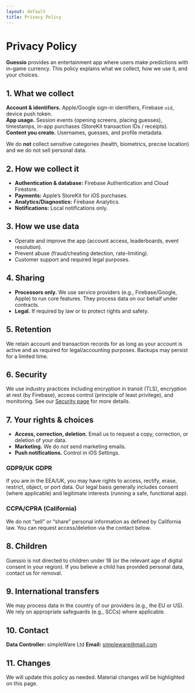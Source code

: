 ```yaml
---
layout: default
title: Privacy Policy
---
```


# Privacy Policy

**Guessio** provides an entertainment app where users make predictions with in-game currency. This policy explains what we collect, how we use it, and your choices.

## 1. What we collect
**Account & identifiers.** Apple/Google sign-in identifiers, Firebase `uid`, device push token.  
**App usage.** Session events (opening screens, placing guesses), timestamps, in-app purchases (StoreKit transaction IDs / receipts).  
**Content you create.** Usernames, guesses, and profile metadata.  

We do **not** collect sensitive categories (health, biometrics, precise location) and we do not sell personal data.

## 2. How we collect it
- **Authentication & database:** Firebase Authentication and Cloud Firestore.
- **Payments:** Apple’s StoreKit for iOS purchases.
- **Analytics/Diagnostics:** Firebase Analytics.
- **Notifications:** Local notifications only.

## 3. How we use data
- Operate and improve the app (account access, leaderboards, event resolution).
- Prevent abuse (fraud/cheating detection, rate-limiting).
- Customer support and required legal purposes.

## 4. Sharing
- **Processors only.** We use service providers (e.g., Firebase/Google, Apple) to run core features. They process data on our behalf under contracts.  
- **Legal.** If required by law or to protect rights and safety.

## 5. Retention
We retain account and transaction records for as long as your account is active and as required for legal/accounting purposes. Backups may persist for a limited time.

## 6. Security
We use industry practices including encryption in transit (TLS), encryption at rest (by Firebase), access control (principle of least privilege), and monitoring. See our [Security page](guessio-site/security) for more details.

## 7. Your rights & choices
- **Access, correction, deletion.** Email us to request a copy, correction, or deletion of your data.  
- **Marketing.** We do not send marketing emails.  
- **Push notifications.** Control in iOS Settings.  

### GDPR/UK GDPR
If you are in the EEA/UK, you may have rights to access, rectify, erase, restrict, object, or port data. Our legal basis generally includes consent (where applicable) and legitimate interests (running a safe, functional app).

### CCPA/CPRA (California)
We do not “sell” or “share” personal information as defined by California law. You can request access/deletion via the contact below.

## 8. Children
Guessio is not directed to children under 18 (or the relevant age of digital consent in your region). If you believe a child has provided personal data, contact us for removal.

## 9. International transfers
We may process data in the country of our providers (e.g., the EU or US). We rely on appropriate safeguards (e.g., SCCs) where applicable.

## 10. Contact
**Data Controller:** simpleWare Ltd
**Email:** simpleware@mail.com

## 11. Changes
We will update this policy as needed. Material changes will be highlighted on this page.

